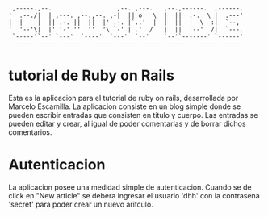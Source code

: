
     ,-----.,--.                  ,--. ,---.   ,--.,------.  ,------.
    '  .--./|  | ,---. ,--.,--. ,-|  || o   \  |  ||  .-.  \ |  .---'
    |  |    |  || .-. ||  ||  |' .-. |`..'  |  |  ||  |  \  :|  `--, 
    '  '--'\|  |' '-' ''  ''  '\ `-' | .'  /   |  ||  '--'  /|  `---.
     `-----'`--' `---'  `----'  `---'  `--'    `--'`-------' `------'
    ----------------------------------------------------------------- 
# tutorial de Ruby on Rails
Esta es la aplicacion para el tutorial de ruby on rails, desarrollada por Marcelo Escamilla.
La aplicacion consiste en un blog simple donde se pueden escribir entradas que consisten
en titulo y cuerpo. Las entradas se pueden editar y crear, al igual de poder comentarlas
y de borrar dichos comentarios.
# Autenticacion 
La aplicacion posee una medidad simple de autenticacion. Cuando se de click en "New article"
se debera ingresar el usuario 'dhh' con la contrasena 'secret' para poder crear un nuevo
aritculo.